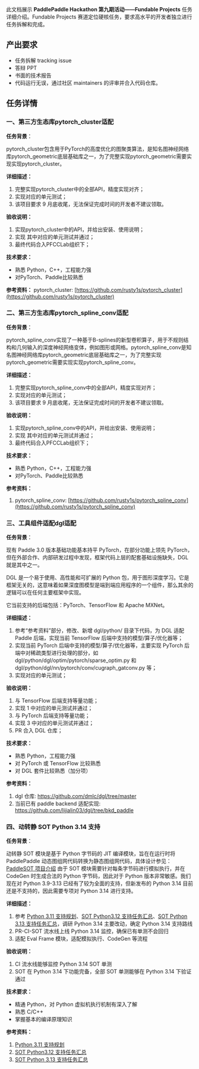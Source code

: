 此文档展示 **PaddlePaddle Hackathon 第九期活动——Fundable Projects** 任务详细介绍。Fundable Projects 赛道定位硬核任务，要求高水平的开发者独立进行任务拆解和完成。

## 产出要求

- 任务拆解 tracking issue
- 答辩 PPT
- 书面的技术报告
- 代码运行无误，通过社区 maintainers 的评审并合入代码仓库。

## 任务详情

### 一、第三方生态库pytorch_cluster适配

**任务背景**：

pytorch_cluster包含用于PyTorch的高度优化的图聚类算法，是知名图神经网络库pytorch_geometric底层基础库之一，为了完整实现pytorch_geometric需要实现实现pytorch_cluster。

**详细描述：**

1. 完整实现pytorch_cluster中的全部API，精度实现对齐；
2. 实现对应的单元测试；
3. 该项目要求 9 月底收尾，无法保证完成时间的开发者不建议领取。

**验收说明：**

1. 实现pytorch_cluster中的API，并给出安装、使用说明；
2. 实现 其中对应的单元测试并通过；
3. 最终代码合入PFCCLab组织下；

**技术要求：**

- 熟悉 Python，C++，工程能力强
- 对PyTorch、Paddle比较熟悉

**参考资料：** pytorch_cluster: [https://github.com/rusty1s/pytorch_cluster](https://github.com/rusty1s/pytorch_cluster)

### 二、第三方生态库pytorch_spline_conv适配

**任务背景**：

pytorch_spline_conv实现了一种基于B-splines的新型卷积算子，用于不规则结构和几何输入的深度神经网络变体，例如图形或网格。pytorch_spline_conv是知名图神经网络库pytorch_geometric底层基础库之一，为了完整实现pytorch_geometric需要实现实现pytorch_spline_conv。

**详细描述：**

1. 完整实现pytorch_spline_conv中的全部API，精度实现对齐；
2. 实现对应的单元测试；
3. 该项目要求 9 月底收尾，无法保证完成时间的开发者不建议领取。

**验收说明：**

1. 实现pytorch_spline_conv中的API，并给出安装、使用说明；
2. 实现 其中对应的单元测试并通过；
3. 最终代码合入PFCCLab组织下；

**技术要求：**

- 熟悉 Python，C++，工程能力强
- 对PyTorch、Paddle比较熟悉

**参考资料：**

1. pytorch_spline_conv: [https://github.com/rusty1s/pytorch_spline_conv](https://github.com/rusty1s/pytorch_spline_conv)

### 三、工具组件适配dgl适配

**任务背景**：

现有 Paddle 3.0 版本基础功能基本持平 PyTorch，在部分功能上领先 PyTorch，但在外部合作、内部研发过程中发现，框架代码上层的配套基础设施缺失，DGL 就是其中之一。

DGL 是一个易于使用、高性能和可扩展的 Python 包，用于图形深度学习。它是框架无关的，这意味着如果深度图模型是端到端应用程序的一个组件，那么其余的逻辑可以在任何主要框架中实现。

它当前支持的后端包括：PyTorch、TensorFlow 和 Apache MXNet。

**详细描述：**

1. 参考“参考资料”部分，修改、新增 dgl/python/ 目录下代码，为 DGL 适配 Paddle 后端，实现当前 TensorFlow 后端中支持的模型/算子/优化器等；
2. 实现当前 PyTorch 后端中支持的模型/算子/优化器等，主要实现 PyTorch 后端中对稀疏类型进行处理的部分，如dgl/python/dgl/optim/pytorch/sparse_optim.py 和 dgl/python/dgl/nn/pytorch/conv/cugraph_gatconv.py 等；
3. 实现对应的单元测试；

**验收说明：**

1. 与 TensorFlow 后端支持等量功能；
2. 实现 1 中对应的单元测试并通过；
3. 与 PyTorch 后端支持等量功能；
4. 实现 3 中对应的单元测试并通过；
5. PR 合入 DGL 仓库；

**技术要求：**

- 熟悉 Python，工程能力强
- 对 PyTorch 或 TensorFlow 比较熟悉
- 对 DGL 套件比较熟悉（加分项）

**参考资料：**

1. dgl 仓库: https://github.com/dmlc/dgl/tree/master
2. 当前已有 paddle backend 适配实现: https://github.com/lijialin03/dgl/tree/bkd_paddle

### 四、动转静 SOT Python 3.14 支持

**任务背景**：

动转静 SOT 模块是基于 Python 字节码的 JIT 编译模块，旨在在运行时将 PaddlePaddle 动态图组网代码转换为静态图组网代码，具体设计参见：[PaddleSOT 项目介绍](https://github.com/PaddlePaddle/community/tree/master/pfcc/paddle-code-reading/symbolic_opcode_translator)
由于 SOT 模块需要针对每条字节码进行模拟执行，并在 CodeGen 时生成合法的 Python 字节码，因此对于 Python 版本非常敏感。我们现在对 Python 3.9-3.13 已经有了较为全面的支持，但新发布的 Python 3.14 目前还是不支持的，因此需要专项对 Python 3.14 进行支持。

**详细描述：**

1. 参考 [Python 3.11 支持规划](https://github.com/PaddlePaddle/PaddleSOT/issues/357)、[SOT Python3.12 支持任务汇总](https://github.com/PaddlePaddle/Paddle/issues/61173)、[SOT Python 3.13 支持任务汇总](https://github.com/PaddlePaddle/Paddle/issues/69245)，调研 Python 3.14 主要改动，确定 Python 3.14 支持路线
2. PR-CI-SOT 流水线上线 Python 3.14 监控，确保已有单测不会回归
3. 适配 Eval Frame 模块，适配模拟执行、CodeGen 等流程

**验收说明：**

1. CI 流水线能够监控 Python 3.14 SOT 单测
2. SOT 在 Python 3.14 下功能完备，全部 SOT 单测能够在 Python 3.14 下验证通过

**技术要求：**

- 精通 Python，对 Python 虚拟机执行机制有深入了解
- 熟悉 C/C++
- 掌握基本的编译原理知识

**参考资料：**

1. [Python 3.11 支持规划](https://github.com/PaddlePaddle/PaddleSOT/issues/357)
2. [SOT Python3.12 支持任务汇总](https://github.com/PaddlePaddle/Paddle/issues/61173)
3. [SOT Python 3.13 支持任务汇总](https://github.com/PaddlePaddle/Paddle/issues/69245)
